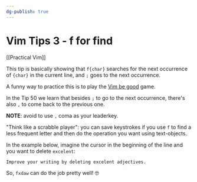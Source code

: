 ```yaml
---
dg-publish: true
---
```

# Vim Tips 3 - f for find

[[Practical Vim]]

This tip is basically showing that `f{char}` searches for the next occurrence of `{char}` in the current line, and `;` goes to the next occurrence.

A funny way to practice this is to play the [Vim be good](https://github.com/ThePrimeagen/vim-be-good) game.

In the Tip 50 we learn that besides `;` to go to the next occurrence, there's also `,` to come back to the previous one.

**NOTE**: avoid to use `,` coma as your leaderkey.

"Think like a scrabble player": you can save keystrokes if you use `f` to find a less frequent letter and then do the operation you want using text-objects.

In the example below, imagine the cursor in the beginning of the line and you want to delete `excelent`:

```
Improve your writing by deleting excelent adjectives.
```

So, `fxdaw` can do the job pretty well! 🤓
